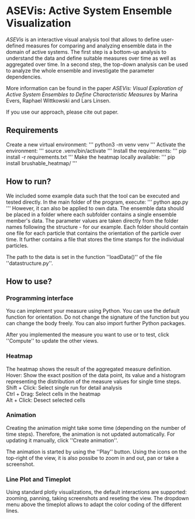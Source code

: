 # ASEVis: Active System Ensemble Visualization
*ASEVis* is an interactive visual analysis tool that allows to define user-defined measures
for comparing and analyzing ensemble data in the domain of active systems. The first step
is a bottom-up analysis to understand the data and define suitable measures over time
as well as aggregated over time. In a second step, the top-down analysis can be used to
analyze the whole ensemble and investigate the parameter dependencies.

More information can be found in the paper *ASEVis: Visual Exploration of Active System Ensembles
to Define Characteristic Measures* by Marina Evers, Raphael Wittkowski and Lars Linsen.

If you use our approach, please cite out paper.

## Requirements
Create a new virtual environment:
'''
python3 -m venv venv
'''
Activate the environment:
'''
source .venv/bin/activate
'''
Install the requirements:
'''
pip install -r requirements.txt
'''
Make the heatmap locally available:
'''
pip install brushable_heatmap/
'''

## How to run?
We included some example data such that the tool can be executed and tested directly.
In the main folder of the program, execute:
'''
python app.py
'''
However, it can also be applied to own data. The ensemble data should be placed in a
folder where each subfolder contains a single ensemble member's data. The parameter 
values are taken directly from the folder names following the structure <beta>-<d>
for our example. Each folder should contain one file for each particle that contains
the orientation of the particle over time. It further contains a file that stores
the time stamps for the individual particles.

The path to the data is set in the function ''loadData()'' of the file ''datastructure.py''.

## How to use?
### Programming interface
You can implement your measure using Python. You can use the default function for
orientation. Do not change the signature of the function but you can change the
body freely. You can also import further Python packages.

After you implemented the measure you want to use or to test, click ''Compute'' to
update the other views.

### Heatmap
The heatmap shows the result of the aggregated measure definition. \
Hover: Show the exact position of the data point, its value and a histogram representing
the distribution of the measure values for single time steps. \
Shift + Click: Select single run for detail analysis \
Ctrl + Drag: Select cells in the heatmap \
Alt + Click: Desect selected cells

### Animation
Creating the animation might take some time (depending on the number of time steps).
Therefore, the animation is not updated automatically. For updating it manually,
click ''Create animation''.

The animation is started by using the ''Play'' button. Using the icons on the top-right
of the view, it is also possibe to zoom in and out, pan or take a screenshot.

### Line Plot and Timeplot
Using standard plotly visualizations, the default interactions are supported: zooming,
panning, taking screenshots and reseting the view. The dropdown menu above the
timeplot allows to adapt the color coding of the different lines.
